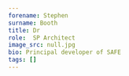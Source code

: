 ```yaml
---
forename: Stephen
surname: Booth
title: Dr
role:  SP Architect 
image_src: null.jpg
bio: Principal developer of SAFE
tags: [] 
---
```

